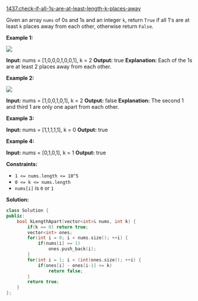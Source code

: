 [1437.check-if-all-1s-are-at-least-length-k-places-away](https://leetcode.com/problems/check-if-all-1s-are-at-least-length-k-places-away/)  

Given an array `nums` of 0s and 1s and an integer `k`, return `True` if all 1's are at least `k` places away from each other, otherwise return `False`.

**Example 1:**

**![](https://assets.leetcode.com/uploads/2020/04/15/sample_1_1791.png)**

**Input:** nums = \[1,0,0,0,1,0,0,1\], k = 2
**Output:** true
**Explanation:** Each of the 1s are at least 2 places away from each other.

**Example 2:**

**![](https://assets.leetcode.com/uploads/2020/04/15/sample_2_1791.png)**

**Input:** nums = \[1,0,0,1,0,1\], k = 2
**Output:** false
**Explanation:** The second 1 and third 1 are only one apart from each other.

**Example 3:**

**Input:** nums = \[1,1,1,1,1\], k = 0
**Output:** true

**Example 4:**

**Input:** nums = \[0,1,0,1\], k = 1
**Output:** true

**Constraints:**

*   `1 <= nums.length <= 10^5`
*   `0 <= k <= nums.length`
*   `nums[i]` is `0` or `1`  



**Solution:**  

```cpp
class Solution {
public:
    bool kLengthApart(vector<int>& nums, int k) {
        if(k == 0) return true;
        vector<int> ones;
        for(int i = 0; i < nums.size(); ++i) {
            if(nums[i] == 1)
                ones.push_back(i);
        }
        for(int i = 1; i < (int)ones.size(); ++i) {
            if(ones[i] - ones[i-1] <= k)
                return false;
        }
        return true;
    }
};
```
      